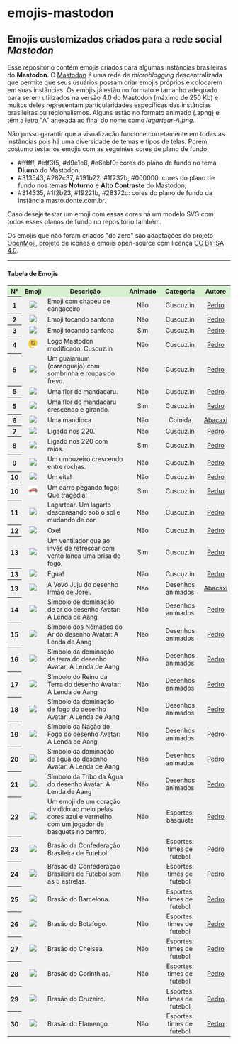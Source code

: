 # emojis-mastodon

## Emojis customizados criados para a rede social _Mastodon_

Esse repositório contém emojis criados para algumas instâncias brasileiras do **Mastodon**. O [Mastodon][mastodon] é uma rede de _microblogging_ descentralizada que permite que seus usuários possam criar emojis próprios e colocarem em suas instâncias. Os emojis já estão no formato e tamanho adequado para serem utilizados na versão 4.0 do Mastodon (máximo de 250 Kb) e muitos deles representam particularidades específicas das instâncias brasileiras ou regionalismos. Alguns estão no formato animado (.apng) e têm a letra "A" anexada ao final do nome como _lagartear-A.png_.

Não posso garantir que a visualização funcione corretamente em todas as instâncias pois há uma diversidade de temas e tipos de telas. Porém, costumo testar os emojis com as seguintes cores de plano de fundo:

- #ffffff, #eff3f5, #d9e1e8, #e6ebf0: cores do plano de fundo no tema **Diurno** do Mastodon;
- #313543, #282c37, #191b22, #1f232b, #000000: cores do plano de fundo nos temas **Noturno** e **Alto Contraste** do Mastodon;
- #314335, #1f2b23, #19221b, #28372c: cores do plano de fundo da instância masto.donte.com.br.

Caso deseje testar um emoji com essas cores há um modelo SVG com todos esses planos de fundo no repositório também.

Os emojis que não foram criados "do zero" são adaptações do projeto [OpenMoji][openmoji], projeto de ícones e emojis open-source com licença [CC BY-SA 4.0][cc0].

[//]: # 'Links utilizados no texto'
[mastodon]: https://joinmastodon.org/
[openmoji]: https://openmoji.org/
[cc0]: https://creativecommons.org/licenses/by-sa/4.0/#

---

#### Tabela de Emojis

<div style="font-size: 14px;">
  <table>
        <!-- <tr>
          <th bgcolor="ffffff" colspan="6">Tabela</th>
        </tr> -->
        <tr align="center">
          <th bgcolor="d7f0d0">N°</th>
          <th bgcolor="d7f0d0">Emoji</th>
          <th bgcolor="d7f0d0">Descrição</th>
          <th bgcolor="d7f0d0">Animado</th>
          <th bgcolor="d7f0d0">Categoria</th>
          <th bgcolor="d7f0d0">Autore</th>
        </tr>
        <tr>
          <th bgcolor="f1f1f1">1</th>
          <td bgcolor="f1f1f1" align="center"><a href="./emojis/Cuscuz.in/cangaceiro.png"><img height="20" src="./emojis/Cuscuz.in/cangaceiro.png"></a></td>
          <td bgcolor="f1f1f1">Emoji com chapéu de cangaceiro</td>
          <td bgcolor="f1f1f1" align="center">Não</td>
          <td bgcolor="f1f1f1" align="center">Cuscuz.in</td>
          <td bgcolor="f1f1f1" align="center"><a href="https://github.com/thargonion">Pedro</a></td>
        </tr>
        <tr>
          <th bgcolor="f1f1f1">2</th>
          <td bgcolor="f1f1f1" align="center"><a href="./emojis/Cuscuz.in/sanfoneiro.png"><img height="20" src="./emojis/Cuscuz.in/sanfoneiro.png"></a></td>
          <td bgcolor="f1f1f1">Emoji tocando sanfona</td>
          <td bgcolor="f1f1f1" align="center">Não</td>
          <td bgcolor="f1f1f1" align="center">Cuscuz.in</td>
          <td bgcolor="f1f1f1" align="center"><a href="https://github.com/thargonion">Pedro</a></td>
        </tr>
        <tr>
          <th bgcolor="f1f1f1">3</th>
          <td bgcolor="f1f1f1" align="center"><a href="./emojis/Cuscuz.in/sanfoneiro-A.png"><img height="20" src="./emojis/Cuscuz.in/sanfoneiro-A.png"></a></td>
          <td bgcolor="f1f1f1">Emoji tocando sanfona</td>
          <td bgcolor="f1f1f1" align="center">Sim</td>
          <td bgcolor="f1f1f1" align="center">Cuscuz.in</td>
          <td bgcolor="f1f1f1" align="center"><a href="https://github.com/thargonion">Pedro</a></td>
        </tr>
        <tr>
          <th bgcolor="f1f1f1">4</th>
          <td bgcolor="f1f1f1" align="center"><a href="./emojis/Cuscuz.in/Logotipo%20Cuscuzin.png"><img height="20" src="./emojis/Cuscuz.in/Logotipo%20Cuscuzin.png"></a></td>
          <td bgcolor="f1f1f1">Logo Mastodon modificado: Cuscuz.in</td>
          <td bgcolor="f1f1f1" align="center">Não</td>
          <td bgcolor="f1f1f1" align="center">Cuscuz.in</td>
          <td bgcolor="f1f1f1" align="center"><a href="https://github.com/thargonion">Pedro</a></td>
        </tr>
		<tr>
          <th bgcolor="f1f1f1">5</th>
          <td bgcolor="f1f1f1" align="center"><a href="./emojis/Cuscuz.in/guaiamum.png"><img height="20" src="./emojis/Cuscuz.in/guaiamum.png"></a></td>
          <td bgcolor="f1f1f1">Um guaiamum (caranguejo) com sombrinha e roupas do frevo.</td>
          <td bgcolor="f1f1f1" align="center">Não</td>
          <td bgcolor="f1f1f1" align="center">Cuscuz.in</td>
          <td bgcolor="f1f1f1" align="center"><a href="https://github.com/thargonion">Pedro</a></td>
        </tr>
		<tr>
          <th bgcolor="f1f1f1">5</th>
          <td bgcolor="f1f1f1" align="center"><a href="./emojis/Cuscuz.in/florDeMandacaru.png"><img height="20" src="./emojis/Cuscuz.in/florDeMandacaru.png"></a></td>
          <td bgcolor="f1f1f1">Uma flor de mandacaru.</td>
          <td bgcolor="f1f1f1" align="center">Não</td>
          <td bgcolor="f1f1f1" align="center">Cuscuz.in</td>
          <td bgcolor="f1f1f1" align="center"><a href="https://github.com/thargonion">Pedro</a></td>
        </tr>
		<tr>
          <th bgcolor="f1f1f1">5</th>
          <td bgcolor="f1f1f1" align="center"><a href="./emojis/Cuscuz.in/florDeMandacaru-A.png"><img height="20" src="./emojis/Cuscuz.in/florDeMandacaru-A.png"></a></td>
          <td bgcolor="f1f1f1">Uma flor de mandacaru crescendo e girando.</td>
          <td bgcolor="f1f1f1" align="center">Sim</td>
          <td bgcolor="f1f1f1" align="center">Cuscuz.in</td>
          <td bgcolor="f1f1f1" align="center"><a href="https://github.com/thargonion">Pedro</a></td>
        </tr>
        <tr>
          <th bgcolor="f1f1f1">6</th>
          <td bgcolor="f1f1f1" align="center"><a href="./emojis/Comida/mandioca.png"><img height="20" src="./emojis/Comida/mandioca.png"></a></td>
          <td bgcolor="f1f1f1">Uma mandioca</td>
          <td bgcolor="f1f1f1" align="center">Não</td>
          <td bgcolor="f1f1f1" align="center">Comida</td>
          <td bgcolor="f1f1f1" align="center"><a href="https://github.com/abacaxi-queer">Abacaxi</a></td>
        </tr> 
		<tr>
          <th bgcolor="f1f1f1">7</th>
          <td bgcolor="f1f1f1" align="center"><a href="./emojis/Expressoes/220.png"><img height="20" src="./emojis/Cuscuz.in/220.png"></a></td>
          <td bgcolor="f1f1f1">Ligado nos 220.</td>
          <td bgcolor="f1f1f1" align="center">Não</td>
          <td bgcolor="f1f1f1" align="center">Cuscuz.in</td>
          <td bgcolor="f1f1f1" align="center"><a href="https://github.com/thargonion">Pedro</a></td>
        </tr>
		<tr>
          <th bgcolor="f1f1f1">8</th>
          <td bgcolor="f1f1f1" align="center"><a href="./emojis/Expressões/220-A.png"><img height="20" src="./emojis/Cuscuz.in/220-A.png"></a></td>
          <td bgcolor="f1f1f1">Ligado nos 220 com raios.</td>
          <td bgcolor="f1f1f1" align="center">Sim</td>
          <td bgcolor="f1f1f1" align="center">Cuscuz.in</td>
          <td bgcolor="f1f1f1" align="center"><a href="https://github.com/thargonion">Pedro</a></td>
        </tr>	
	<tr>
          <th bgcolor="f1f1f1">9</th>
          <td bgcolor="f1f1f1" align="center"><a href="./emojis/Cuscuz.in/umbuzeiro.png"><img height="20" src="./emojis/Cuscuz.in/umbuzeiro.png"></a></td>
          <td bgcolor="f1f1f1">Um umbuzeiro crescendo entre rochas.</td>
          <td bgcolor="f1f1f1" align="center">Não</td>
          <td bgcolor="f1f1f1" align="center">Cuscuz.in</td>
          <td bgcolor="f1f1f1" align="center"><a href="https://github.com/thargonion">Pedro</a></td>
        </tr>	
	<tr>
          <th bgcolor="f1f1f1">10</th>
          <td bgcolor="f1f1f1" align="center"><a href="./emojis/Expressoes/eita.png"><img height="20" src="./emojis/Expressoes/eita.png"></a></td>
          <td bgcolor="f1f1f1">Um eita!</td>
          <td bgcolor="f1f1f1" align="center">Não</td>
          <td bgcolor="f1f1f1" align="center">Cuscuz.in</td>
          <td bgcolor="f1f1f1" align="center"><a href="https://github.com/thargonion">Pedro</a></td>
        </tr>
	<tr>
          <th bgcolor="f1f1f1">10</th>
          <td bgcolor="f1f1f1" align="center"><a href="./emojis/Expressoes/carrista-A.png"><img height="20" src="./emojis/Expressoes/carrista-A.png"></a></td>
          <td bgcolor="f1f1f1">Um carro pegando fogo! Que tragédia!</td>
          <td bgcolor="f1f1f1" align="center">Sim</td>
          <td bgcolor="f1f1f1" align="center">Cuscuz.in</td>
          <td bgcolor="f1f1f1" align="center"><a href="https://github.com/thargonion">Pedro</a></td>
        </tr>		
	<tr>
          <th bgcolor="f1f1f1">11</th>
          <td bgcolor="f1f1f1" align="center"><a href="./emojis/Expressoes/lagartear-A.png"><img height="20" src="./emojis/Expressoes/lagartear-A.png"></a></td>
          <td bgcolor="f1f1f1">Lagartear. Um lagarto descansando sob o sol e mudando de cor.</td>
          <td bgcolor="f1f1f1" align="center">Não</td>
          <td bgcolor="f1f1f1" align="center">Cuscuz.in</td>
          <td bgcolor="f1f1f1" align="center"><a href="https://github.com/thargonion">Pedro</a></td>
        </tr>	
	<tr>
          <th bgcolor="f1f1f1">12</th>
          <td bgcolor="f1f1f1" align="center"><a href="./emojis/Expressoes/oxe.png"><img height="20" src="./emojis/Expressoes/oxe.png"></a></td>
          <td bgcolor="f1f1f1">Oxe!</td>
          <td bgcolor="f1f1f1" align="center">Não</td>
          <td bgcolor="f1f1f1" align="center">Cuscuz.in</td>
          <td bgcolor="f1f1f1" align="center"><a href="https://github.com/thargonion">Pedro</a></td>
        </tr>	
		<tr>
          <th bgcolor="f1f1f1">13</th>
          <td bgcolor="f1f1f1" align="center"><a href="./emojis/Expressoes/ventiladorDeFogo-A.png"><img height="20" src="./emojis/Expressoes/ventiladorDeFogo-A.png"></a></td>
          <td bgcolor="f1f1f1">Um ventilador que ao invés de refrescar com vento lança uma brisa de fogo. </td>
          <td bgcolor="f1f1f1" align="center">Sim</td>
          <td bgcolor="f1f1f1" align="center">Cuscuz.in</td>
          <td bgcolor="f1f1f1" align="center"><a href="https://github.com/thargonion">Pedro</a></td>
        </tr>
		<tr>
          <th bgcolor="f1f1f1">13</th>
          <td bgcolor="f1f1f1" align="center"><a href="./emojis/Expressoes/égua.png"><img height="20" src="./emojis/Expressoes/égua.png"></a></td>
          <td bgcolor="f1f1f1">Égua!</td>
          <td bgcolor="f1f1f1" align="center">Não</td>
          <td bgcolor="f1f1f1" align="center">Cuscuz.in</td>
          <td bgcolor="f1f1f1" align="center"><a href="https://github.com/thargonion">Pedro</a></td>
        </tr>
		<tr>
          <th bgcolor="f1f1f1">13</th>
          <td bgcolor="f1f1f1" align="center"><a href="./emojis/Desenhos_animados/Irm%C3%A3o%20do%20Jorel/vovó_juju.png"><img height="20" src="./emojis/Desenhos_animados/Irm%C3%A3o%20do%20Jorel/vovó_juju.png"></a></td>
          <td bgcolor="f1f1f1">A Vovó Juju do desenho Irmão de Jorel.</td>
          <td bgcolor="f1f1f1" align="center">Não</td>
          <td bgcolor="f1f1f1" align="center">Desenhos animados</td>
          <td bgcolor="f1f1f1" align="center"><a href="https://github.com/abacaxi-queer">Abacaxi</a></td>
        </tr>
		<tr>
          <th bgcolor="f1f1f1">14</th>
          <td bgcolor="f1f1f1" align="center"><a href="./emojis/Desenhos_animados/Avatar%20a%20lenda%20de%20Aang/air_bending.png"><img height="20" src="./emojis/Desenhos_animados/Avatar%20a%20lenda%20de%20Aang/air_bending.png"></a></td>
          <td bgcolor="f1f1f1">Símbolo de dominação de ar do desenho Avatar: A Lenda de Aang</td>
          <td bgcolor="f1f1f1" align="center">Não</td>
          <td bgcolor="f1f1f1" align="center">Desenhos animados</td>
          <td bgcolor="f1f1f1" align="center"><a href="https://github.com/thargonion">Pedro</a></td>
        </tr>
		<tr>
          <th bgcolor="f1f1f1">15</th>
          <td bgcolor="f1f1f1" align="center"><a href="./emojis/Desenhos_animados/Avatar%20a%20lenda%20de%20Aang/air_nomads.png"><img height="20" src="./emojis/Desenhos_animados/Avatar%20a%20lenda%20de%20Aang/air_nomads.png"></a></td>
          <td bgcolor="f1f1f1">Símbolo dos Nômades do Ar do desenho Avatar: A Lenda de Aang</td>
          <td bgcolor="f1f1f1" align="center">Não</td>
          <td bgcolor="f1f1f1" align="center">Desenhos animados</td>
          <td bgcolor="f1f1f1" align="center"><a href="https://github.com/thargonion">Pedro</a></td>
        </tr>
		<tr>
          <th bgcolor="f1f1f1">16</th>
          <td bgcolor="f1f1f1" align="center"><a href="./emojis/Desenhos_animados/Avatar%20a%20lenda%20de%20Aang/earth_bending.png"><img height="20" src="./emojis/Desenhos_animados/Avatar%20a%20lenda%20de%20Aang/earth_bending.png"></a></td>
          <td bgcolor="f1f1f1">Símbolo da dominação de terra do desenho Avatar: A Lenda de Aang</td>
          <td bgcolor="f1f1f1" align="center">Não</td>
          <td bgcolor="f1f1f1" align="center">Desenhos animados</td>
          <td bgcolor="f1f1f1" align="center"><a href="https://github.com/thargonion">Pedro</a></td>
        </tr>
		<tr>
          <th bgcolor="f1f1f1">17</th>
          <td bgcolor="f1f1f1" align="center"><a href="./emojis/Desenhos_animados/Avatar%20a%20lenda%20de%20Aang/earth_kingdom.png"><img height="20" src="./emojis/Desenhos_animados/Avatar%20a%20lenda%20de%20Aang/earth_kingdom.png"></a></td>
          <td bgcolor="f1f1f1">Símbolo do Reino da Terra do desenho Avatar: A Lenda de Aang</td>
          <td bgcolor="f1f1f1" align="center">Não</td>
          <td bgcolor="f1f1f1" align="center">Desenhos animados</td>
          <td bgcolor="f1f1f1" align="center"><a href="https://github.com/thargonion">Pedro</a></td>
        </tr>
		<tr>
          <th bgcolor="f1f1f1">18</th>
          <td bgcolor="f1f1f1" align="center"><a href="./emojis/Desenhos_animados/Avatar%20a%20lenda%20de%20Aang/fire_bending.png"><img height="20" src="./emojis/Desenhos_animados/Avatar%20a%20lenda%20de%20Aang/fire_bending.png"></a></td>
          <td bgcolor="f1f1f1">Símbolo da dominação de fogo do desenho Avatar: A Lenda de Aang</td>
          <td bgcolor="f1f1f1" align="center">Não</td>
          <td bgcolor="f1f1f1" align="center">Desenhos animados</td>
          <td bgcolor="f1f1f1" align="center"><a href="https://github.com/thargonion">Pedro</a></td>
        </tr>
		<tr>
          <th bgcolor="f1f1f1">19</th>
          <td bgcolor="f1f1f1" align="center"><a href="./emojis/Desenhos_animados/Avatar%20a%20lenda%20de%20Aang/fire_nation.png"><img height="20" src="./emojis/Desenhos_animados/Avatar%20a%20lenda%20de%20Aang/fire_nation.png"></a></td>
          <td bgcolor="f1f1f1">Símbolo da Nação do Fogo do desenho Avatar: A Lenda de Aang</td>
          <td bgcolor="f1f1f1" align="center">Não</td>
          <td bgcolor="f1f1f1" align="center">Desenhos animados</td>
          <td bgcolor="f1f1f1" align="center"><a href="https://github.com/thargonion">Pedro</a></td>
        </tr>
		<tr>
          <th bgcolor="f1f1f1">20</th>
          <td bgcolor="f1f1f1" align="center"><a href="./emojis/Desenhos_animados/Avatar%20a%20lenda%20de%20Aang/water_bending.png"><img height="20" src="./emojis/Desenhos_animados/Avatar%20a%20lenda%20de%20Aang/water_bending.png"></a></td>
          <td bgcolor="f1f1f1">Símbolo da dominação de água do desenho Avatar: A Lenda de Aang</td>
          <td bgcolor="f1f1f1" align="center">Não</td>
          <td bgcolor="f1f1f1" align="center">Desenhos animados</td>
          <td bgcolor="f1f1f1" align="center"><a href="https://github.com/thargonion">Pedro</a></td>
        </tr>
		<tr>
          <th bgcolor="f1f1f1">21</th>
          <td bgcolor="f1f1f1" align="center"><a href="./emojis/Desenhos_animados/Avatar%20a%20lenda%20de%20Aang/water_tribe.png"><img height="20" src="./emojis/Desenhos_animados/Avatar%20a%20lenda%20de%20Aang/water_tribe.png"></a></td>
          <td bgcolor="f1f1f1">Símbolo da Tribo da Água do desenho Avatar: A Lenda de Aang</td>
          <td bgcolor="f1f1f1" align="center">Não</td>
          <td bgcolor="f1f1f1" align="center">Desenhos animados</td>
          <td bgcolor="f1f1f1" align="center"><a href="https://github.com/thargonion">Pedro</a></td>
        </tr>
		<tr>
          <th bgcolor="f1f1f1">22</th>
          <td bgcolor="f1f1f1" align="center"><a href="./emojis/Esportes/nba_love.png"><img height="20" src="./emojis/Esportes/nba_love.png"></a></td>
          <td bgcolor="f1f1f1">Um emoji de um coração dividido ao meio pelas cores azul e vermelho com um jogador de basquete no centro.</td>
          <td bgcolor="f1f1f1" align="center">Não</td>
          <td bgcolor="f1f1f1" align="center">Esportes: basquete</td>
          <td bgcolor="f1f1f1" align="center"><a href="https://github.com/thargonion">Pedro</a></td>
        </tr>
		<tr>
          <th bgcolor="f1f1f1">23</th>
          <td bgcolor="f1f1f1" align="center"><a href="./emojis/Esportes/Times%20de%20futebol/Gerais/CBFcomEstrelas.png"><img height="20" src="./emojis/Esportes/Times%20de%20futebol/Gerais/CBFcomEstrelas.png"></a></td>
          <td bgcolor="f1f1f1">Brasão da Confederação Brasileira de Futebol.</td>
          <td bgcolor="f1f1f1" align="center">Não</td>
          <td bgcolor="f1f1f1" align="center">Esportes: times de futebol</td>
          <td bgcolor="f1f1f1" align="center"><a href="https://github.com/thargonion">Pedro</a></td>
        </tr>
		<tr>
          <th bgcolor="f1f1f1">24</th>
          <td bgcolor="f1f1f1" align="center"><a href="./emojis/Esportes/Times%20de%20futebol/Gerais/CBFsemEstrelas.png"><img height="20" src="./emojis/Esportes/Times%20de%20futebol/Gerais/CBFsemEstrelas.png"></a></td>
          <td bgcolor="f1f1f1">Brasão da Confederação Brasileira de Futebol sem as 5 estrelas.</td>
          <td bgcolor="f1f1f1" align="center">Não</td>
          <td bgcolor="f1f1f1" align="center">Esportes: times de futebol</td>
          <td bgcolor="f1f1f1" align="center"><a href="https://github.com/thargonion">Pedro</a></td>
        </tr>
		<tr>
          <th bgcolor="f1f1f1">25</th>
          <td bgcolor="f1f1f1" align="center"><a href="./emojis/Esportes/Times%20de%20futebol/Gerais/barcelona.png"><img height="20" src="./emojis/Esportes/Times%20de%20futebol/Gerais/barcelona.png"></a></td>
          <td bgcolor="f1f1f1">Brasão do Barcelona.</td>
          <td bgcolor="f1f1f1" align="center">Não</td>
          <td bgcolor="f1f1f1" align="center">Esportes: times de futebol</td>
          <td bgcolor="f1f1f1" align="center"><a href="https://github.com/thargonion">Pedro</a></td>
        </tr>
		<tr>
          <th bgcolor="f1f1f1">26</th>
          <td bgcolor="f1f1f1" align="center"><a href="./emojis/Esportes/Times%20de%20futebol/Gerais/botafogo.png"><img height="20" src="./emojis/Esportes/Times%20de%20futebol/Gerais/botafogo.png"></a></td>
          <td bgcolor="f1f1f1">Brasão do Botafogo.</td>
          <td bgcolor="f1f1f1" align="center">Não</td>
          <td bgcolor="f1f1f1" align="center">Esportes: times de futebol</td>
          <td bgcolor="f1f1f1" align="center"><a href="https://github.com/thargonion">Pedro</a></td>
        </tr>
		<tr>
          <th bgcolor="f1f1f1">27</th>
          <td bgcolor="f1f1f1" align="center"><a href="./emojis/Esportes/Times%20de%20futebol/Gerais/chelsea.png"><img height="20" src="./emojis/Esportes/Times%20de%20futebol/Gerais/chelsea.png"></a></td>
          <td bgcolor="f1f1f1">Brasão do Chelsea.</td>
          <td bgcolor="f1f1f1" align="center">Não</td>
          <td bgcolor="f1f1f1" align="center">Esportes: times de futebol</td>
          <td bgcolor="f1f1f1" align="center"><a href="https://github.com/thargonion">Pedro</a></td>
        </tr>
		<tr>
          <th bgcolor="f1f1f1">28</th>
          <td bgcolor="f1f1f1" align="center"><a href="./emojis/Esportes/Times%20de%20futebol/Gerais/corinthians.png"><img height="20" src="./emojis/Esportes/Times%20de%20futebol/Gerais/corinthians.png"></a></td>
          <td bgcolor="f1f1f1">Brasão do Corinthias.</td>
          <td bgcolor="f1f1f1" align="center">Não</td>
          <td bgcolor="f1f1f1" align="center">Esportes: times de futebol</td>
          <td bgcolor="f1f1f1" align="center"><a href="https://github.com/thargonion">Pedro</a></td>
        </tr>
		<tr>
          <th bgcolor="f1f1f1">29</th>
          <td bgcolor="f1f1f1" align="center"><a href="./emojis/Esportes/Times%20de%20futebol/Gerais/cruzeiro.png"><img height="20" src="./emojis/Esportes/Times%20de%20futebol/Gerais/cruzeiro.png"></a></td>
          <td bgcolor="f1f1f1">Brasão do Cruzeiro.</td>
          <td bgcolor="f1f1f1" align="center">Não</td>
          <td bgcolor="f1f1f1" align="center">Esportes: times de futebol</td>
          <td bgcolor="f1f1f1" align="center"><a href="https://github.com/thargonion">Pedro</a></td>
        </tr>
		<tr>
          <th bgcolor="f1f1f1">30</th>
          <td bgcolor="f1f1f1" align="center"><a href="./emojis/Esportes/Times%20de%20futebol/Gerais/flamengo.png"><img height="20" src="./emojis/Esportes/Times%20de%20futebol/Gerais/flamengo.png"></a></td>
          <td bgcolor="f1f1f1">Brasão do Flamengo.</td>
          <td bgcolor="f1f1f1" align="center">Não</td>
          <td bgcolor="f1f1f1" align="center">Esportes: times de futebol</td>
          <td bgcolor="f1f1f1" align="center"><a href="https://github.com/thargonion">Pedro</a></td>
        </tr>
  </table>
